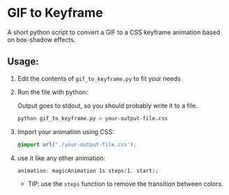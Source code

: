 # GIF to Keyframe

A short python script to convert a GIF to a CSS keyframe animation based on box-shadow effects.

## Usage:

1. Edit the contents of `gif_to_keyframe.py` to fit your needs

2. Run the file with python:
    
    Output goes to stdout, so you should probably write it to a file.

    ```bash
    python gif_to_keyframe.py > your-output-file.css
    ```

3. Import your animation using CSS:

    ```css
    @import url('./your-output-file.css');
    ```

4. use it like any other animation:

    ```css
    animation: magicAnimation 1s steps(1, start);
    ```

   - TIP: use the `steps` function to remove the transition between colors.
